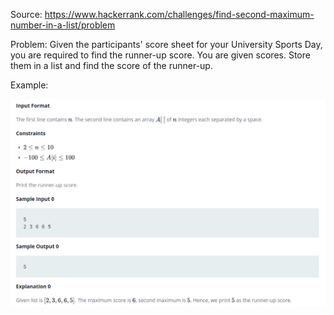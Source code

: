 Source: https://www.hackerrank.com/challenges/find-second-maximum-number-in-a-list/problem

Problem: Given the participants' score sheet for your University Sports Day, you are required to find the runner-up score. You are given  scores. Store them in a list and find the score of the runner-up.

Example: 

![](2022-07-28-14-16-26.png)
